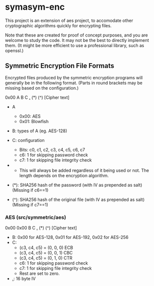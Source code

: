 # symasym-enc
This project is an extension of aes project, to accomodate other cryptographic algorithms quickly for encrypting files.

Note that these are created for proof of concept purposes, and you are welcome to study the code.
It may not be the best to directly implement them. (It might be more efficient to use a professional library, such as openssl.)
## Symmetric Encryption File Formats

Encrypted files produced by the symmetric encryption programs will generally be in the following format. (Parts in round brackets may be missing based on the configuration.)

0x00 A B C [.] (*) (^) [Cipher text]

* A
    * 0x00: AES
    * 0x01: Blowfish

* B: types of A (eg. AES-128)

* C: configuration
    * Bits: c0, c1, c2, c3, c4, c5, c6, c7
    * c6: 1 for skipping password check
    * c7: 1 for skipping file integrity check

* [.]: IV (initialization vector)
    * This will always be added regardless of it being used or not. The length depends on the encryption algorithm.
* (*): SHA256 hash of the password (with IV as prepended as salt) (Missing if c6==1)
* (^): SHA256 hash of the original file (with IV as prepended as salt) (Missing if c7==1)

### AES (src/symmetric/aes)
0x00 0x00 B C [.] (*) (^) [Cipher text]

* B: 0x00 for AES-128, 0x01 for AES-192, 0x02 for AES-256
* C:
    * (c3, c4, c5) = (0, 0, 0) ECB
    * (c3, c4, c5) = (0, 0, 1) CBC
    * (c3, c4, c5) = (0, 1, 0) CTR
    * c6: 1 for skipping password check
    * c7: 1 for skipping file integrity check
    * Rest are set to zero.
* [.]: 16 byte IV
